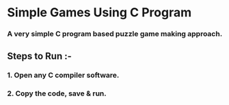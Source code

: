 # Simple Games Using C Program
### A very simple C program based puzzle game making approach.

## Steps to Run :-
### 1. Open any C compiler software.
### 2. Copy the code, save & run.
